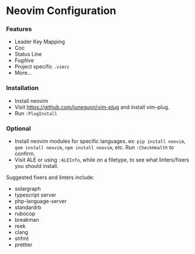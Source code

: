 # Neovim Configuration

### Features
- Leader Key Mapping
- Coc
- Status Line
- Fugitive
- Project specific `.vimrc`
- More...

### Installation
- Install neovim
- Visit https://github.com/junegunn/vim-plug and install vim-plug.
- Run `:PlugInstall`

### Optional
- Install neovim modules for specific languages. ex: `pip install neovim`, `gem install neovim`, `npm install neovim`, etc. Run `:CheckHealth` to confirm.
- Visit ALE or using `:ALEInfo`, while on a filetype, to see what linters/fixers you should install.

Suggested fixers and linters include:

- solargraph
- typescript server
- php-language-server
- standardrb
- rubocop
- breakman
- reek
- clang
- shfmt
- prettier

